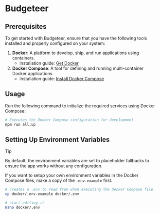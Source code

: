 # Budgeteer

## Prerequisites

To get started with Budgeteer, ensure that you have the following tools installed and properly configured on your system:

1. **Docker**: A platform to develop, ship, and run applications using containers.
   - Installation guide: [Get Docker](https://docs.docker.com/get-docker/)
2. **Docker Compose**: A tool for defining and running multi-container Docker applications.
   - Installation guide: [Install Docker Compose](https://docs.docker.com/compose/install/)

## Usage

Run the following command to initialize the required services using Docker Compose:

```bash
# Executes the Docker Compose configuration for development
npm run all:up
```

## Setting Up Environment Variables

> [!TIP]
> By default, the environment variables are set to placeholder fallbacks to ensure the app works without any configuration.

If you want to setup your own environment variables in the Docker Compose files, make a copy of the `.env.example` first.

```bash
# creates a .env to read from when executing the Docker Compose file
cp docker/.env.example docker/.env

# start editing it
nano docker/.env
```
